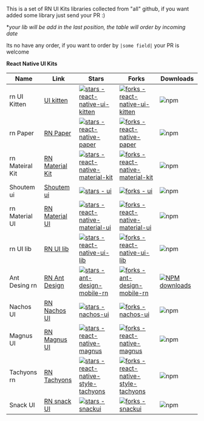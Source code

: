 
This is a set of RN UI Kits libraries collected from "all" github, if you want added some library just send your PR :)

**your lib will be add in the last position, the table will order by incoming date*

Its no have any order, if you want to order by `|some field|` your PR is welcome

**React Native UI Kits**

| Name | Link | Stars | Forks | Downloads | 
|--|--|--|--|--|
| rn UI Kitten | [UI kitten](https://github.com/akveo/react-native-ui-kitten) | [![stars - react-native-ui-kitten](https://img.shields.io/github/stars/akveo/react-native-ui-kitten?style=social)](https://github.com/akveo/react-native-ui-kitten) | [![forks - react-native-ui-kitten](https://img.shields.io/github/forks/akveo/react-native-ui-kitten?style=social)](https://github.com/akveo/react-native-ui-kitten) | ![npm](https://img.shields.io/npm/dm/react-native-ui-kitten)
| rn Paper | [RN Paper](https://github.com/callstack/react-native-paper) | [![stars - react-native-paper](https://img.shields.io/github/stars/callstack/react-native-paper?style=social)](https://github.com/callstack/react-native-paper) | [![forks - react-native-paper](https://img.shields.io/github/forks/callstack/react-native-paper?style=social)](https://github.com/callstack/react-native-paper) | ![npm](https://img.shields.io/npm/dm/react-native-paper) |
| rn Mateiral Kit | [RN Material Kit](https://github.com/xinthink/react-native-material-kit) | [![stars - react-native-material-kit](https://img.shields.io/github/stars/xinthink/react-native-material-kit?style=social)](https://github.com/xinthink/react-native-material-kit) | [![forks - react-native-material-kit](https://img.shields.io/github/forks/xinthink/react-native-material-kit?style=social)](https://github.com/xinthink/react-native-material-kit) | ![npm](https://img.shields.io/npm/dm/react-native-material-kit)
| Shoutem ui | [Shoutem ui](https://github.com/shoutem/ui) | [![stars - ui](https://img.shields.io/github/stars/shoutem/ui?style=social)](https://github.com/shoutem/ui) | [![forks - ui](https://img.shields.io/github/forks/shoutem/ui?style=social)](https://github.com/shoutem/ui) | ![npm](https://img.shields.io/npm/dm/@shoutem/ui)
| rn Material UI | [RN Material UI](https://github.com/xotahal/react-native-material-ui) | [![stars - react-native-material-ui](https://img.shields.io/github/stars/xotahal/react-native-material-ui?style=social)](https://github.com/xotahal/react-native-material-ui) | [![forks - react-native-material-ui](https://img.shields.io/github/forks/xotahal/react-native-material-ui?style=social)](https://github.com/xotahal/react-native-material-ui) | ![npm](https://img.shields.io/npm/dm/react-native-material-ui)
| rn UI lib | [RN UI lib](https://github.com/wix/react-native-ui-lib) | [![stars - react-native-ui-lib](https://img.shields.io/github/stars/wix/react-native-ui-lib?style=social)](https://github.com/wix/react-native-ui-lib) | [![forks - react-native-ui-lib](https://img.shields.io/github/forks/wix/react-native-ui-lib?style=social)](https://github.com/wix/react-native-ui-lib) | ![npm](https://img.shields.io/npm/dm/react-native-ui-lib)
| Ant Desing rn | [RN Ant Design](https://github.com/ant-design/ant-design-mobile-rn) | [![stars - ant-design-mobile-rn](https://img.shields.io/github/stars/ant-design/ant-design-mobile-rn?style=social)](https://github.com/ant-design/ant-design-mobile-rn) | [![forks - ant-design-mobile-rn](https://img.shields.io/github/forks/ant-design/ant-design-mobile-rn?style=social)](https://github.com/ant-design/ant-design-mobile-rn) | [![NPM downloads](http://img.shields.io/npm/dm/@ant-design/react-native.svg?style=flat-square)](https://npmjs.org/package/@ant-design/react-native)
| Nachos UI | [RN Nachos UI](https://github.com/nachos-ui/nachos-ui) | [![stars - nachos-ui](https://img.shields.io/github/stars/nachos-ui/nachos-ui?style=social)](https://github.com/nachos-ui/nachos-ui) | [![forks - nachos-ui](https://img.shields.io/github/forks/nachos-ui/nachos-ui?style=social)](https://github.com/nachos-ui/nachos-ui) | ![npm](https://img.shields.io/npm/dm/nachos-ui)
| Magnus UI | [RN Magnus UI](https://github.com/jsartisan/react-native-magnus) | [![stars - react-native-magnus](https://img.shields.io/github/stars/jsartisan/react-native-magnus?style=social)](https://github.com/jsartisan/react-native-magnus) | [![forks - react-native-magnus](https://img.shields.io/github/forks/jsartisan/react-native-magnus?style=social)](https://github.com/jsartisan/react-native-magnus) | ![npm](https://img.shields.io/npm/dm/react-native-magnus)
| Tachyons rn | [RN Tachyons](https://github.com/tachyons-css/react-native-style-tachyons) | [![stars - react-native-style-tachyons](https://img.shields.io/github/stars/tachyons-css/react-native-style-tachyons?style=social)](https://github.com/tachyons-css/react-native-style-tachyons) | [![forks - react-native-style-tachyons](https://img.shields.io/github/forks/tachyons-css/react-native-style-tachyons?style=social)](https://github.com/tachyons-css/react-native-style-tachyons) | ![npm](https://img.shields.io/npm/dm/react-native-style-tachyons)
| Snack UI | [RN snack UI](https://github.com/snackui/snackui) | [![stars - snackui](https://img.shields.io/github/stars/snackui/snackui?style=social)](https://github.com/snackui/snackui) | [![forks - snackui](https://img.shields.io/github/forks/snackui/snackui?style=social)](https://github.com/snackui/snackui) | ![npm](https://img.shields.io/npm/dm/snackui)
